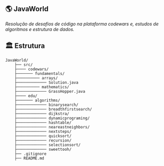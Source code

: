 ## 🌎 JavaWorld 

*Resolução de desafios de código na plataforma codewars e, estudos de algoritmos e estrutura de dados.*

## 🏛 Estrutura

```
JavaWorld/
    ├── src/
    ├──── codewars/
    ├─────── fundamentals/
    ├────────── arrays/
    ├───────────── Solution.java
    ├────────── mathematics/
    ├───────────── GrassHopper.java
    ├──── edu/
    ├─────── algorithms/
    ├───────────── binarysearch/
    ├───────────── breadthfirstsearch/
    ├───────────── dijkstra/
    ├───────────── dynamicprograming/
    ├───────────── hashtable/
    ├───────────── neareastneighbors/
    ├───────────── nextsteps/
    ├───────────── quicksort/
    ├───────────── recursion/
    ├───────────── selectionsort/
    ├───────────── sweettooh/
    ├── .gitignore
    ├── README.md

```
